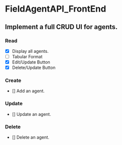 # FieldAgentAPI_FrontEnd


## Implement a full CRUD UI for agents.

### Read
- [X] Display all agents.
- [ ] Tabular Format
- [X] Edit/Update Button
- [X] Delete/Update Button
### Create
- [] Add an agent.
### Update
- [] Update an agent.
### Delete
- [] Delete an agent.